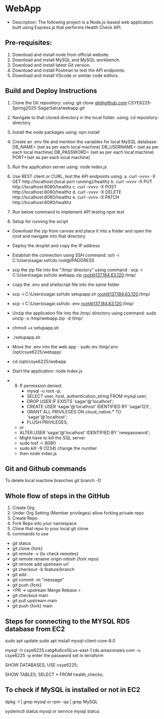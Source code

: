 # WebApp
 - Description: The following project is a Node.js-based web application built using Express.js that performs Health Check API.

## Pre-requisites:
1. Download and install node from official website.
2. Download and install MySQL and MySQL workbench.
3. Download and install latest Git version.
4. Download and install Postman to test the API endpoints.
5. Download and install VScode or similar code editors.


## Build and Deploy Instructions
1. Clone the Git repository: 
   using: git clone git@github.com:CSYE6225-Spring2025-SagarSatra/webapp.git

2. Navigate to that cloned directory in the local folder.
   using: cd repository-directory

3. Install the node packages
   using: npn install

4. Create an .env file and mention the variables for local MySQL database:
   DB_NAME= (set as per each local machine)
    DB_USERNAME= (set as per each local machine)
    DB_PASSWORD= (set as per each local machine)
    PORT=(set as per each local machine)

5. Run the application server
   using: node index.js

6. Use REST client or CURL, test the API endpoints
   using: 
        a. curl -vvvv -X GET http://localhost:{local port running}/healthz
        b. curl -vvvv -X PUT http://localhost:8080/healthz
        c. curl -vvvv -X POST http://localhost:8080/healthz
        d. curl -vvvv -X DELETE http://localhost:8080/healthz
        e. curl -vvvv -X PATCH http://localhost:8080/healthz



7. Run below command to implement API testing
   npm test

8.  Setup for running the script
   - Download the zip from canvas and place it into a folder and open the cmd and navigate into that directory
   - Deploy the droplet and copy the IP address
   - Establish the connection using SSH command: ssh -i C:\Users\sagar\.ssh\do root@IPADDRESS
   - scp the zip file into the  "/tmp/ directory" using command : scp -i C:\Users\sagar\.ssh\do webapp.zip root@137.184.63.120:/tmp/
   - copy the .env and shellscript file into the same folder
   - scp -i C:\Users\sagar\.ssh\do setupapp.sh root@137.184.63.120:/tmp/
   - scp -i C:\Users\sagar\.ssh\do .env root@137.184.63.120:/tmp/
   - Unzip the application file into the /tmp/ directory using command: sudo unzip -o /tmp/webapp.zip -d /tmp/
   - chmod +x setupapp.sh
   - ./setupapp.sh
   - Move the .env into the web app - sudo mv /tmp/.env /opt/csye6225/webapp/
   - cd /opt/csye6225/webapp
   - Start the application: node index.js
  
- 9.  If permission denied:
      - mysql -u root -p;
      - SELECT user, host, authentication_string FROM mysql.user;
      - DROP USER IF EXISTS 'sagar'@'localhost';
      - CREATE USER 'sagar'@'localhost' IDENTIFIED BY 'sagar123';
      - GRANT ALL PRIVILEGES ON cloud_native.* TO 'sagar'@'localhost';
      - FLUSH PRIVILEGES;
    - or 
    - ALTER USER 'sagar'@'localhost' IDENTIFIED BY 'newpassword';
  - Might have to kill the SQL server
  - sudo lsof -i :8080
  - sudo kill -9 (1234) change the number
  - then node index.js
 

## Git and Github commands
To delete local machine branches
git branch -D <branch-name>

## Whole flow of steps in the GitHub
1. Create Org
2. Under Org Setting (Member privileges) allow forking private repo
3. Create Repo
4. Fork Repo into your namespace
5. Clone that repo to your local git clone
6. commands to use 
- git status
- git clone {fork}
- git remote -v {to check remotes}
- git remote rename origin nitesh {fork repo}
- git remote add upstream url
- git checkout -b feature/branch
- git add .
- git commit -m "message"
- git push {fork}
- <PR -> upstream Merge Rebase >
- git checkout main
- git pull upstream main
- git push {fork} main

## Steps for connecting to the MYSQL RDS database from EC2

sudo apt update
sudo apt install mysql-client-core-8.0

mysql -h csye6225.catg4u6cs0ij.us-east-1.rds.amazonaws.com -u csye6225 -p
enter the password set in terraform

SHOW DATABASES;
USE csye6225;

SHOW TABLES;
SELECT * FROM health_checks;


## To check if MySQL is installed or not in EC2

dpkg -l | grep mysql
or
rpm -qa | grep MySQL


systemctl status mysql
or
service mysql status

